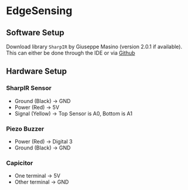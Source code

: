 # EdgeSensing
## Software Setup
Download library `SharpIR` by Giuseppe Masino (version 2.0.1 if available). This can either be done through the IDE or via [Github](https://github.com/qub1750ul/Arduino_SharpIR)

## Hardware Setup
### SharpIR Sensor
* Ground (Black) -> GND
* Power (Red) -> 5V
* Signal (Yellow) -> Top Sensor is A0, Bottom is A1
### Piezo Buzzer
* Power (Red) -> Digital 3
* Ground (Black) -> GND

### Capicitor
* One terminal -> 5V
* Other terminal -> GND
